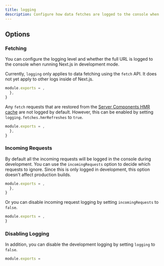 ```yaml
---
title: logging
description: Configure how data fetches are logged to the console when running Next.js in development mode.
---
```


## Options

### Fetching

You can configure the logging level and whether the full URL is logged to the console when running Next.js in development mode.

Currently, `logging` only applies to data fetching using the `fetch` API. It does not yet apply to other logs inside of Next.js.

```js filename="next.config.js"
module.exports = ,
  },
}
```

Any `fetch` requests that are restored from the [Server Components HMR cache](/docs/app/api-reference/config/next-config-js/serverComponentsHmrCache) are not logged by default. However, this can be enabled by setting `logging.fetches.hmrRefreshes` to `true`.

```js filename="next.config.js"
module.exports = ,
  },
}
```

### Incoming Requests

By default all the incoming requests will be logged in the console during development. You can use the `incomingRequests` option to decide which requests to ignore.
Since this is only logged in development, this option doesn't affect production builds.

```js filename="next.config.js"
module.exports = ,
  },
}
```

Or you can disable incoming request logging by setting `incomingRequests` to `false`.

```js filename="next.config.js"
module.exports = ,
}
```

### Disabling Logging

In addition, you can disable the development logging by setting `logging` to `false`.

```js filename="next.config.js"
module.exports = 
```